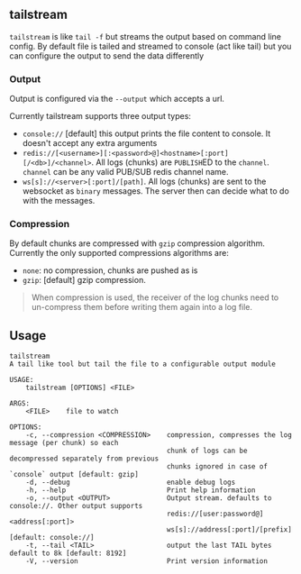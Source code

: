 ## tailstream
`tailstream` is like `tail -f` but streams the output based on command line config. By default file is tailed and streamed to console (act like tail)
but you can configure the output to send the data differently

### Output
Output is configured via the `--output` which accepts a url.

Currently tailstream supports three output types:
- `console://` [default] this output prints the file content to console. It doesn't accept any extra arguments
- `redis://[<username>][:<password>@]<hostname>[:port][/<db>]/<channel>`. All logs (chunks) are `PUBLISH`ED to the `channel`. `channel` can be any valid PUB/SUB redis channel name.
- `ws[s]://<server>[:port]/[path]`. All logs (chunks) are sent to the websocket as `binary` messages. The server then can decide what to do with the messages.

### Compression
By default chunks are compressed with `gzip` compression algorithm. Currently the only supported compressions algorithms are:

- `none`: no compression, chunks are pushed as is
- `gzip`: [default] gzip compression.

> When compression is used, the receiver of the log chunks need to un-compress them before writing them again into a log file.


## Usage
```
tailstream
A tail like tool but tail the file to a configurable output module

USAGE:
    tailstream [OPTIONS] <FILE>

ARGS:
    <FILE>    file to watch

OPTIONS:
    -c, --compression <COMPRESSION>    compression, compresses the log message (per chunk) so each
                                       chunk of logs can be decompressed separately from previous
                                       chunks ignored in case of `console` output [default: gzip]
    -d, --debug                        enable debug logs
    -h, --help                         Print help information
    -o, --output <OUTPUT>              Output stream. defaults to console://. Other output supports
                                       redis://[user:password@]<address[:port]>
                                       ws[s]://address[:port]/[prefix] [default: console://]
    -t, --tail <TAIL>                  output the last TAIL bytes default to 8k [default: 8192]
    -V, --version                      Print version information
```
